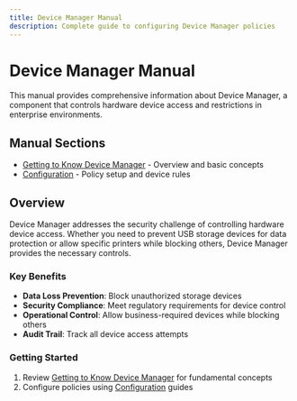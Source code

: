 ```yaml
---
title: Device Manager Manual
description: Complete guide to configuring Device Manager policies
---
```


# Device Manager Manual

This manual provides comprehensive information about Device Manager, a component that controls hardware device access and restrictions in enterprise environments.

## Manual Sections

- [Getting to Know Device Manager](gettingtoknow) - Overview and basic concepts
- [Configuration](configuration) - Policy setup and device rules

## Overview

Device Manager addresses the security challenge of controlling hardware device access. Whether you need to prevent USB storage devices for data protection or allow specific printers while blocking others, Device Manager provides the necessary controls.

### Key Benefits

- **Data Loss Prevention**: Block unauthorized storage devices
- **Security Compliance**: Meet regulatory requirements for device control
- **Operational Control**: Allow business-required devices while blocking others
- **Audit Trail**: Track all device access attempts

### Getting Started

1. Review [Getting to Know Device Manager](gettingtoknow) for fundamental concepts
2. Configure policies using [Configuration](configuration) guides
